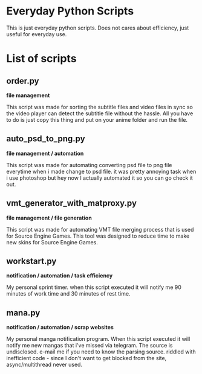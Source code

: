 # Everyday Python Scripts
This is just everyday python scripts. Does not cares about efficiency, just useful for everyday use.

# List of scripts 
## order.py
**file management**

This script was made for sorting the subtitle files and video files in sync so the video player can detect the subtitle file without the hassle. All you have to do is just copy this thing and put on your anime folder and run the file.
## auto_psd_to_png.py
**file management / automation**

This script was made for automating converting psd file to png file everytime when i made change to psd file. it was pretty annoying task when i use photoshop but hey now I actually automated it so you can go check it out.
## vmt_generator_with_matproxy.py
**file management / file generation**

This script was made for automating VMT file merging process that is used for Source Engine Games. This tool was designed to reduce time to make new skins for Source Engine Games. 
## workstart.py
**notification / automation / task efficiency**

My personal sprint timer. when this script executed it will notify me 90 minutes of work time and 30 minutes of rest time.
## mana.py
**notification / automation / scrap websites**

My personal manga notification program. When this script executed it will notify me new mangas that i've missed via telegram. The source is undisclosed. e-mail me if you need to know the parsing source. 
riddled with inefficient code - since I don't want to get blocked from the site, async/multithread never used.
